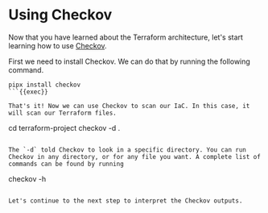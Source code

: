 # Using Checkov

Now that you have learned about the Terraform architecture, let's start learning how to use [Checkov](checkov.io). 

First we need to install Checkov. We can do that by running the following command. 

```
pipx install checkov
```{{exec}}

That's it! Now we can use Checkov to scan our IaC. In this case, it will scan our Terraform files.

```
cd terraform-project
checkov -d .
```{{exec}}

The `-d` told Checkov to look in a specific directory. You can run Checkov in any directory, or for any file you want. A complete list of commands can be found by running

```
checkov -h
```{{copy}}

Let's continue to the next step to interpret the Checkov outputs. 